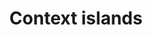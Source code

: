 ---
external_url: ../projects/context_islands/context_islands.html
title: Context islands
description: The NYT has the “<a href="http://www.nytimes.com/upshot">Upshot</a>,” WaPo the "<a href="http://www.washingtonpost.com/blogs/monkey-cage/">Monkey Cage</a>," and Bloomberg the “<a href="http://www.bloombergview.com/quicktake">Quicktake</a>. The Economist publishes “<a href="http://www.economist.com/blogs/economist-explains">The Economist Explains</a>” and Slate an “<a href="http://www.slate.com/articles/news_and_politics/explainer.html">Explainer</a>” column. Then there are a whole host of pubs entirely dedicated to the "explanatory" endeavor – <a href="http://www.syriadeeply.org/">Syria Deeply</a>, <a href="http://fivethirtyeight.com/">FiveThirtyEight</a>, and <a href="https://decorrespondent.nl/en">De Correspondent</a>, just to name a few. When and why did this shift toward greater context begin? And, given that context can provide readers safe and meaningful haven in the midst of hurricanes of information, how can pubs more effectively deliver it?
category: rethinking
image: /media/img/projects/context-islands/context-islands.png
---